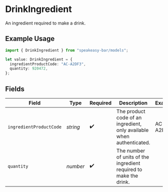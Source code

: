 # DrinkIngredient

An ingredient required to make a drink.

## Example Usage

```typescript
import { DrinkIngredient } from "speakeasy-bar/models";

let value: DrinkIngredient = {
  ingredientProductCode: "AC-A2DF3",
  quantity: 920472,
};
```

## Fields

| Field                                                                 | Type                                                                  | Required                                                              | Description                                                           | Example                                                               |
| --------------------------------------------------------------------- | --------------------------------------------------------------------- | --------------------------------------------------------------------- | --------------------------------------------------------------------- | --------------------------------------------------------------------- |
| `ingredientProductCode`                                               | *string*                                                              | :heavy_check_mark:                                                    | The product code of an ingredient, only available when authenticated. | AC-A2DF3                                                              |
| `quantity`                                                            | *number*                                                              | :heavy_check_mark:                                                    | The number of units of the ingredient required to make the drink.     |                                                                       |